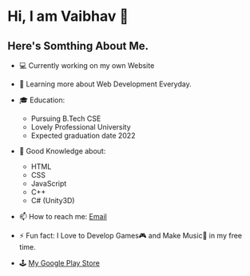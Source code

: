 # Hi, I am Vaibhav 👋

## Here's Somthing About Me.

- 💻 Currently working on my own Website

- 📖 Learning more about Web Development Everyday.

- 🎓 Education:
     * Pursuing B.Tech CSE 
     * Lovely Professional University 
     * Expected graduation date 2022
     
- 🤔 Good Knowledge about:
     * HTML
     * CSS
     * JavaScript
     * C++
     * C# (Unity3D)
     
- 📫 How to reach me: [Email](vaibhavnanda2000gmail.com)

- ⚡ Fun fact: I Love to Develop Games🎮  and Make Music🎹 in my free time.

- 🕹 [My Google Play Store](https://play.google.com/store/apps/developer?id=VnStuff+Studios+Inc.)

